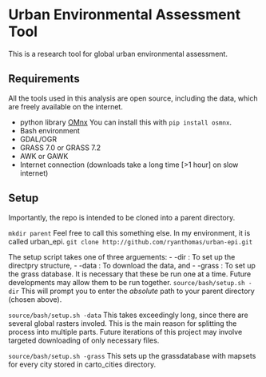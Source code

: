 Urban Environmental Assessment Tool
==================================

This is a research tool for global urban environmental assessment.

## Requirements
All the tools used in this analysis are open source, including the data, which are freely available on the internet.
- python library [OMnx](https://github.com/gboeing/osmnx)
    You can install this with `pip install osmnx`.
- Bash environment
- GDAL/OGR
- GRASS 7.0 or GRASS 7.2
- AWK or GAWK
- Internet connection (downloads take a long time [>1 hour] on slow internet)

## Setup
Importantly, the repo is intended to be cloned into a parent directory. 

`mkdir parent` Feel free to call this something else. In my environment, it is called urban_epi.
`git clone http://github.com/ryanthomas/urban-epi.git`

The setup script takes one of three arguements: 
    - -dir : To set up the directpry structure,
    - -data : To download the data, and
    - -grass : To set up the grass database.
It is necessary that these be run one at a time. Future developments may allow them to be run together.
`source/bash/setup.sh -dir`
This will prompt you to enter the <i>absolute</i> path to your parent directory (chosen above).

`source/bash/setup.sh -data` 
This takes exceedingly long, since there are several global rasters involed. This is the main reason for splitting the process into multiple parts. Future iterations of this project may involve targeted downloading of only necessary files. 

`source/bash/setup.sh -grass` 
This sets up the grassdatabase with mapsets for every city stored in carto_cities directory.

